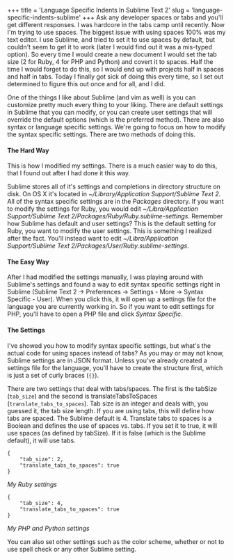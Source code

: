 +++
title = 'Language Specific Indents In Sublime Text 2'
slug = 'language-specific-indents-sublime'
+++
Ask any developer spaces or tabs and you'll get different responses. I was hardcore in the tabs camp until recently. Now I'm trying to use spaces. The biggest issue with using spaces 100% was my text editor. I use Sublime, and tried to set it to use spaces by default, but couldn't seem to get it to work (later I would find out it was a mis-typed option). So every time I would create a new document I would set the tab size (2 for Ruby, 4 for PHP and Python) and covert it to spaces. Half the time I would forget to do this, so I would end up with projects half in spaces and half in tabs. Today I finally got sick of doing this every time, so I set out determined to figure this out once and for all, and I did.

One of the things I like about Sublime (and vim as well) is you can customize pretty much every thing to your liking. There are default settings in Sublime that you can modify, or you can create user settings that will override the default options (which is the preferred method). There are also syntax or language specific settings. We're going to focus on how to modify the syntax specific settings. There are two methods of doing this.

#### The Hard Way

This is how I modified my settings. There is a much easier way to do this, that I found out after I had done it this way.

Sublime stores all of it's settings and completions in directory structure on disk. On OS X it's located in *~/Library/Application Support/Sublime Text 2*. All of the syntax specific settings are in the *Packages* directory. If you want to modify the settings for Ruby, you would edit *~/Libra/Application Support/Sublime Text 2/Packages/Ruby/Ruby.sublime-settings*. Remember how Sublime has default and user settings? This is the default setting for Ruby, you want to modify the user settings. This is something I realized after the fact. You'll instead want to edit *~/Libra/Application Support/Sublime Text 2/Packages/User/Ruby.sublime-settings*.

#### The Easy Way

After I had modified the settings manually, I was playing around with Sublime's settings and found a way to edit syntax specific settings right in Sublime (Sublime Text 2 -> Preferences -> Settings - More -> Syntax Specific - User). When you click this, it will open up a settings file for the language you are currently working in. So if you want to edit settings for PHP, you'll have to open a PHP file and click *Syntax Specific*.

#### The Settings

I've showed you how to modify syntax specific settings, but what's the actual code for using spaces instead of tabs? As you may or may not know, Sublime settings are in JSON format. Unless you've already created a settings file for the language, you'll have to create the structure first, which is just a set of curly braces (`{}`).

There are two settings that deal with tabs/spaces. The first is the tabSize (`tab_size`) and the second is translateTabsToSpaces (`translate_tabs_to_spaces`). Tab size is an integer and deals with, you guessed it, the tab size length. If you are using tabs, this will define how tabs are spaced. The Sublime default is 4. Translate tabs to spaces is a Boolean and defines the use of spaces vs. tabs. If you set it to true, it will use spaces (as defined by tabSize). If it is false (which is the Sublime default), it will use tabs.

	{
		"tab_size": 2,
		"translate_tabs_to_spaces": true
	}

*My Ruby settings*

	{
		"tab_size": 4,
		"translate_tabs_to_spaces": true
	}

*My PHP and Python settings*

You can also set other settings such as the color scheme, whether or not to use spell check or any other Sublime setting.

